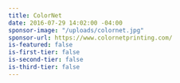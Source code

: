 ```yaml
---
title: ColorNet
date: 2016-07-29 14:02:00 -04:00
sponsor-image: "/uploads/colornet.jpg"
sponsor-url: https://www.colornetprinting.com/
is-featured: false
is-first-tier: false
is-second-tier: false
is-third-tier: false
---
```


